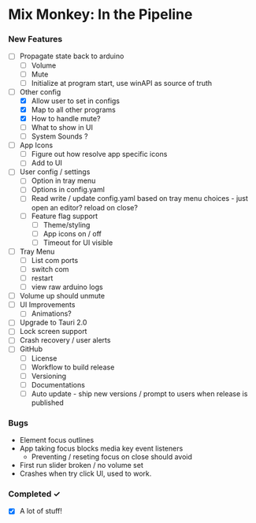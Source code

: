 # Mix Monkey: In the Pipeline

### New Features

- [ ] Propagate state back to arduino
  - [ ] Volume
  - [ ] Mute
  - [ ] Initialize at program start, use winAPI as source of truth
- [ ] Other config
  - [x] Allow user to set in configs
  - [x] Map to all other programs
  - [x] How to handle mute?
  - [ ] What to show in UI
  - [ ] System Sounds ?
- [ ] App Icons
  - [ ] Figure out how resolve app specific icons
  - [ ] Add to UI
- [ ] User config / settings
  - [ ] Option in tray menu
  - [ ] Options in config.yaml
  - [ ] Read write / update config.yaml based on tray menu choices - just open an editor? reload on close?
  - [ ] Feature flag support
    - [ ] Theme/styling
    - [ ] App icons on / off
    - [ ] Timeout for UI visible
- [ ] Tray Menu
  - [ ] List com ports
  - [ ] switch com
  - [ ] restart
  - [ ] view raw arduino logs
- [ ] Volume up should unmute
- [ ] UI Improvements
  - [ ] Animations?
- [ ] Upgrade to Tauri 2.0
- [ ] Lock screen support
- [ ] Crash recovery / user alerts
- [ ] GitHub
  - [ ] License
  - [ ] Workflow to build release
  - [ ] Versioning
  - [ ] Documentations
  - [ ] Auto update - ship new versions / prompt to users when release is published

### Bugs

- Element focus outlines
- App taking focus blocks media key event listeners
  - Preventing / reseting focus on close should avoid
- First run slider broken / no volume set
- Crashes when try click UI, used to work.

### Completed ✓

- [x] A lot of stuff!
